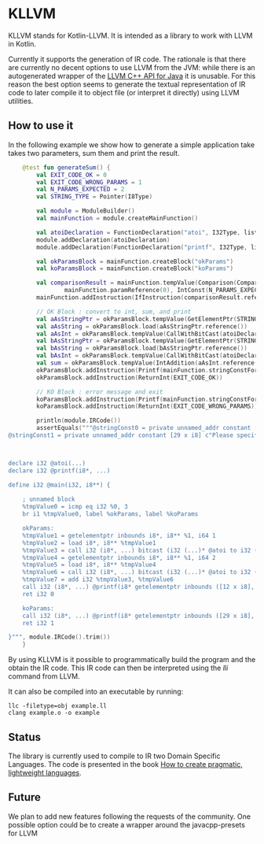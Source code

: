 # KLLVM

KLLVM stands for Kotlin-LLVM. It is intended as a library to work with LLVM in Kotlin.

Currently it supports the generation of IR code. The rationale is that there are currently no decent options to use LLVM
from the JVM: while there is an autogenerated wrapper of the 
[LLVM C++ API for Java](https://github.com/bytedeco/javacpp-presets/tree/master/llvm) 
it is unusable. For this reason the best option seems to generate the textual representation of IR code to later compile
it to object file (or interpret it directly) using LLVM utilities.

## How to use it

In the following example we show how to generate a simple application take takes two parameters, sum them and print the
result.

```kotlin
    @test fun generateSum() {
        val EXIT_CODE_OK = 0
        val EXIT_CODE_WRONG_PARAMS = 1
        val N_PARAMS_EXPECTED = 2
        val STRING_TYPE = Pointer(I8Type)

        val module = ModuleBuilder()
        val mainFunction = module.createMainFunction()

        val atoiDeclaration = FunctionDeclaration("atoi", I32Type, listOf(), varargs = true)
        module.addDeclaration(atoiDeclaration)
        module.addDeclaration(FunctionDeclaration("printf", I32Type, listOf(STRING_TYPE), varargs = true))

        val okParamsBlock = mainFunction.createBlock("okParams")
        val koParamsBlock = mainFunction.createBlock("koParams")

        val comparisonResult = mainFunction.tempValue(Comparison(ComparisonType.Equal,
                mainFunction.paramReference(0), IntConst(N_PARAMS_EXPECTED + 1, I32Type)))
        mainFunction.addInstruction(IfInstruction(comparisonResult.reference(), okParamsBlock, koParamsBlock))

        // OK Block : convert to int, sum, and print
        val aAsStringPtr = okParamsBlock.tempValue(GetElementPtr(STRING_TYPE, mainFunction.paramReference(1), IntConst(1, I64Type)))
        val aAsString = okParamsBlock.load(aAsStringPtr.reference())
        val aAsInt = okParamsBlock.tempValue(CallWithBitCast(atoiDeclaration, aAsString))
        val bAsStringPtr = okParamsBlock.tempValue(GetElementPtr(STRING_TYPE, mainFunction.paramReference(1), IntConst(2, I64Type)))
        val bAsString = okParamsBlock.load(bAsStringPtr.reference())
        val bAsInt = okParamsBlock.tempValue(CallWithBitCast(atoiDeclaration, bAsString))
        val sum = okParamsBlock.tempValue(IntAddition(aAsInt.reference(), bAsInt.reference()))
        okParamsBlock.addInstruction(Printf(mainFunction.stringConstForContent("Result: %d\n").reference(), sum.reference()))
        okParamsBlock.addInstruction(ReturnInt(EXIT_CODE_OK))

        // KO Block : error message and exit
        koParamsBlock.addInstruction(Printf(mainFunction.stringConstForContent("Please specify two arguments").reference()))
        koParamsBlock.addInstruction(ReturnInt(EXIT_CODE_WRONG_PARAMS))

        println(module.IRCode())
        assertEquals("""@stringConst0 = private unnamed_addr constant [12 x i8] c"Result: %d\0A\00"
@stringConst1 = private unnamed_addr constant [29 x i8] c"Please specify two arguments\00"



declare i32 @atoi(...)
declare i32 @printf(i8*, ...)

define i32 @main(i32, i8**) {
    
    ; unnamed block
    %tmpValue0 = icmp eq i32 %0, 3
    br i1 %tmpValue0, label %okParams, label %koParams

    okParams:
    %tmpValue1 = getelementptr inbounds i8*, i8** %1, i64 1
    %tmpValue2 = load i8*, i8** %tmpValue1
    %tmpValue3 = call i32 (i8*, ...) bitcast (i32 (...)* @atoi to i32 (i8*, ...)*)(i8* %tmpValue2)
    %tmpValue4 = getelementptr inbounds i8*, i8** %1, i64 2
    %tmpValue5 = load i8*, i8** %tmpValue4
    %tmpValue6 = call i32 (i8*, ...) bitcast (i32 (...)* @atoi to i32 (i8*, ...)*)(i8* %tmpValue5)
    %tmpValue7 = add i32 %tmpValue3, %tmpValue6
    call i32 (i8*, ...) @printf(i8* getelementptr inbounds ([12 x i8], [12 x i8]* @stringConst0, i32 0, i32 0), i32 %tmpValue7)
    ret i32 0

    koParams:
    call i32 (i8*, ...) @printf(i8* getelementptr inbounds ([29 x i8], [29 x i8]* @stringConst1, i32 0, i32 0))
    ret i32 1

}""", module.IRCode().trim())
    }
```

By using KLLVM is it possible to programmatically build the program and the obtain the IR code.
This IR code can then be interpreted using the _lli_ command from LLVM.

It can also be compiled into an executable by running:

```
llc -filetype=obj example.ll
clang example.o -o example
```

## Status

The library is currently used to compile to IR two Domain Specific Languages. The code is presented in the book 
[How to create pragmatic, lightweight languages](https://tomassetti.me/create-languages).

## Future

We plan to add new features following the requests of the community. One possible option could be to create a wrapper
around the javacpp-presets for LLVM
